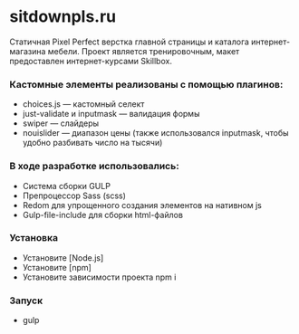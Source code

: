 # sitdownpls.ru
Статичная Pixel Perfect верстка главной страницы и каталога интернет-магазина мебели. Проект является тренировочным, макет предоставлен интернет-курсами Skillbox.

### Кастомные элементы реализованы с помощью плагинов:
* choices.js — кастомный селект
* just-validate и inputmask — валидация формы
* swiper — слайдеры
* nouislider — диапазон цены (также использовался inputmask, чтобы удобно разбивать число на тысячи)

### В ходе разработке использовались:
* Система сборки GULP
* Препроцессор Sass (scss)
* Redom для упрощенного создания элементов на нативном js
* Gulp-file-include для сборки html-файлов

### Установка
* Установите [Node.js]
* Установите [npm]
* Установите зависимости проекта npm i

### Запуск
* gulp
